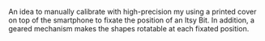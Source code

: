 An idea to manually calibrate with high-precision my using a printed cover on top of the smartphone to fixate the position of an Itsy Bit. 
In addition, a geared mechanism makes the shapes rotatable at each fixated position.
